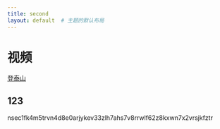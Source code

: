 ```yaml
---
title: second
layout: default  # 主题的默认布局
---
```


# 视频

[登泰山](https://opengg.wistia.com/medias/iogx2cigoy)




 
## 123


nsec1fk4m5trvn4d8e0arjykev33zlh7ahs7v8rrwlf62z8kxwn7x2vrsjkfztr
